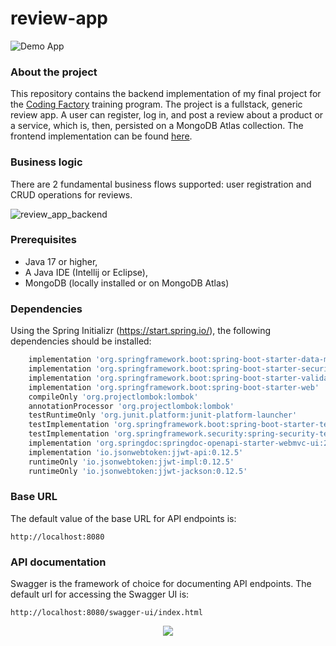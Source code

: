 # review-app
![Demo App](https://img.shields.io/badge/demo_app-blue)

### About the project
This repository contains the backend implementation of my final project for the [Coding Factory](https://codingfactory.aueb.gr/) training program. The project is a fullstack, generic review app. A user can register, log in, and post a review about a product or a service, which is, then, persisted on a MongoDB Atlas collection. The frontend implementation can be found [here](https://github.com/geozi/reviewapp-frontend).

### Business logic

There are 2 fundamental business flows supported: user registration and CRUD operations for reviews.

![review_app_backend](https://github.com/geozi/review-app/assets/153010644/2eaa6379-ea98-4065-935c-bb3ce60dfd2c)

### Prerequisites

* Java 17 or higher,
* A Java IDE (Intellij or Eclipse),
* MongoDB (locally installed or on MongoDB Atlas)

### Dependencies

Using the Spring Initializr (https://start.spring.io/), the following dependencies should be installed:

```gradle
	implementation 'org.springframework.boot:spring-boot-starter-data-mongodb'
	implementation 'org.springframework.boot:spring-boot-starter-security'
	implementation 'org.springframework.boot:spring-boot-starter-validation'
	implementation 'org.springframework.boot:spring-boot-starter-web'
	compileOnly 'org.projectlombok:lombok'
	annotationProcessor 'org.projectlombok:lombok'
	testRuntimeOnly 'org.junit.platform:junit-platform-launcher'
	testImplementation 'org.springframework.boot:spring-boot-starter-test'
	testImplementation 'org.springframework.security:spring-security-test'
	implementation 'org.springdoc:springdoc-openapi-starter-webmvc-ui:2.5.0'
	implementation 'io.jsonwebtoken:jjwt-api:0.12.5'
	runtimeOnly 'io.jsonwebtoken:jjwt-impl:0.12.5'
	runtimeOnly 'io.jsonwebtoken:jjwt-jackson:0.12.5'
```
### Base URL

The default value of the base URL for API endpoints is:

```
http://localhost:8080
```

### API documentation

Swagger is the framework of choice for documenting API endpoints. The default url for accessing the Swagger UI is:

```
http://localhost:8080/swagger-ui/index.html
```


<p align="center">
  <a href="https://skillicons.dev">
    <img src="https://skillicons.dev/icons?i=java,gradle,spring,mongo&theme=light"/>
	 
  </a>
</p>
